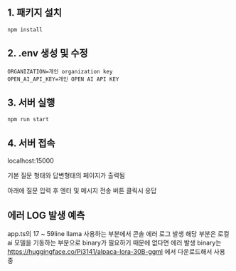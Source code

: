 ## 1. 패키지 설치
```
npm install
```

## 2. .env 생성 및 수정
```
ORGANIZATION=개인 organization key
OPEN_AI_API_KEY=개인 OPEN AI API KEY
```

## 3. 서버 실행
```
npm run start
```

## 4. 서버 접속
localhost:15000

기본 질문 형태와 답변형태의 페이지가 출력됨

아래에 질문 입력 후 엔터 및 메시지 전송 버튼 클릭시 응답


## 에러 LOG 발생 예측
app.ts의 17 ~ 59line llama 사용하는 부분에서 콘솔 에러 로그 발생
해당 부분은 로컬 ai 모델을 기동하는 부분으로 binary가 필요하기 때문에 없다면 에러 발생
binary는 https://huggingface.co/Pi3141/alpaca-lora-30B-ggml 에서 다운로드해서 사용 중